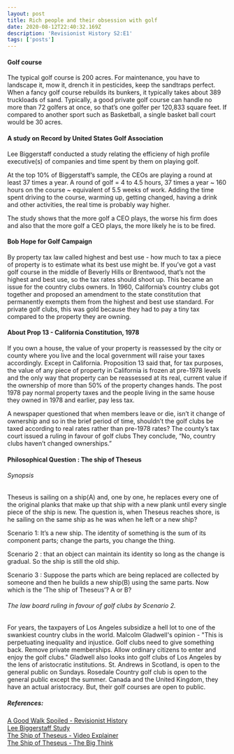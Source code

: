 ```yaml
---
layout: post
title: Rich people and their obsession with golf
date: 2020-08-12T22:40:32.169Z
description: 'Revisionist History S2:E1'
tags: ['posts']
---
```



#### Golf course
The typical golf course is 200 acres. For maintenance, you have to landscape it, mow it, drench it in pesticides, keep the sandtraps perfect. When a fancy golf course rebuilds its bunkers, it typically takes about 389 truckloads of sand. Typically, a good private golf course can handle no more than 72 golfers at once, so that’s one golfer per 120,833 square feet. If compared to another sport such as Basketball, a single basket ball court would be 30 acres.

#### A study on Record by United States Golf Association
Lee Biggerstaff conducted a study relating the efficieny of high profile executive(s) of companies and time spent by them on playing golf.

At the top 10% of Biggerstaff’s sample, the CEOs are playing a round at least 37 times a year. 
A round of golf = 4 to 4.5 hours, 37 times a year ~ 160 hours on the course ~ equivalent of 5.5 weeks of work. Adding the time spent driving to the course, warming up, getting changed, having a drink and other activities, the real time is probably way higher.

The study shows that the more golf a CEO plays, the worse his firm does and also that the more golf a CEO plays, the more likely he is to be fired.

#### Bob Hope for Golf Campaign

By property tax law called highest and best use - how much to tax a piece of property is to estimate what its best use might be. If you’ve got a vast golf course in the middle of Beverly Hills or Brentwood, that’s not the highest and best use, so the tax rates should shoot up. This became an issue for the country clubs owners. In 1960, California’s country clubs got together and proposed an amendment to the state constitution that permanently exempts them from the highest and best use standard. For private golf clubs, this was gold because they had to pay a tiny tax compared to the property they are owning.

#### About Prop 13 - California Constitution, 1978

If you own a house, the value of your property is reassessed by the city or county where you live and the local government will raise your taxes accordingly. Except in California. Proposition 13 said that, for tax purposes, the value of any piece of property in California is frozen at pre-1978 levels and the only way that property can be reassessed at its real, current value if the ownership of more than 50% of the property changes hands. The post 1978 pay normal property taxes and the people living in the same house they owned in 1978 and earlier, pay less tax.

A newspaper questioned that when members leave or die, isn’t it change of ownership and so in the brief period of time, shouldn’t the golf clubs be taxed according to real rates rather than pre-1978 rates? The county’s tax court issued a ruling in favour of golf clubs They conclude, “No, country clubs haven’t changed ownerships.” 


#### Philosophical Question : The ship of Theseus
<h6>Synopsis</h6>  
Theseus is sailing on a ship(A) and, one by one, he replaces every one of the original planks that make up that ship with a new plank until every single piece of the ship is new. The question is, when Theseus reaches shore, is he sailing on the same ship as he was when he left or a new ship?

Scenario 1: It’s a new ship. The identity of something is the sum of its component parts; change the parts, you change the thing.

Scenario 2 : that an object can maintain its identity so long as the change is gradual. So the ship is still the old ship.

Scenario 3 : Suppose the parts which are being replaced are collected by someone and then he builds a new ship(B) using the same parts. Now which is the ‘The ship of Theseus’? A or B?

###### The law board ruling in favour of golf clubs by Scenario 2.

For years, the taxpayers of Los Angeles subsidize a hell lot to one of the swankiest country clubs in the world. Malcolm Gladwell's opinion - "This is perpetuating inequality and injustice. Golf clubs need to give something back. Remove private memberships. Allow ordinary citizens to enter and enjoy the golf clubs." Gladwell also looks into golf clubs of Los Angeles by the lens of aristocratic institutions. St. Andrews in Scotland, is open to the general public on Sundays. Rosedale Country golf club is open to the general public except the summer. Canada and the United Kingdom, they have an actual aristocracy. But, their golf courses are open to public.


##### References: 
[A Good Walk Spoiled - Revisionist History](http://revisionisthistory.com/episodes/11-a-good-walk-spoiled)  
[Lee Biggerstaff Study](https://hbr.org/2016/11/is-your-firm-underperforming-your-ceo-might-be-golfing-too-much)  
[The Ship of Theseus - Video Explainer](https://www.youtube.com/watch?v=UHwVyplU3Pg)  
[The Ship of Theseus - The Big Think](https://bigthink.com/philip-perry/this-ancient-thought-exercise-will-have-you-questioning-your-identity)


